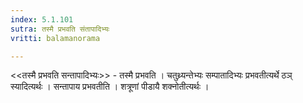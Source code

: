 ```yaml
---
index: 5.1.101
sutra: तस्मै प्रभवति संतापादिभ्यः
vritti: balamanorama

---
```

<<तस्मै प्रभवति सन्तापादिभ्यः>> - तस्मै प्रभवति । चतुथ्र्यन्तेभ्यः सम्पातादिभ्यः प्रभवतीत्यर्थे ठञ् स्यादित्यर्थः । सन्तापाय प्रभवतीति । शत्रूणां पीडायै शक्नोतीत्यर्थः । 